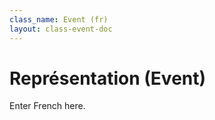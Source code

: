 ```yaml
---
class_name: Event (fr)
layout: class-event-doc
---
```

# Représentation (Event)

Enter French here.
